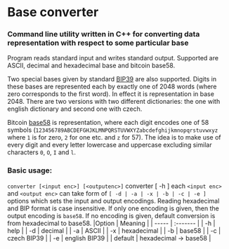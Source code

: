 # Base converter
### Command line utility written in C++ for converting data representation with respect to some particular base
Program reads standard input and writes standard output. Supported are ASCII, decimal and hexadecimal base and bitcoin base58.

Two special bases given by standard [BIP39](https://github.com/bitcoin/bips/blob/master/bip-0039/bip-0039-wordlists.md) are also supported. Digits in these bases are represented each by exactly one of 2048 words (where zero corresponds to the first word). In effect it is representation in base 2048. There are two versions with two different dictionaries: the one with english dictionary and second one with czech.

Bitcoin [base58](https://en.wikipedia.org/wiki/Base58) is representation, where each digit encodes one of 58 symbols (`123456789ABCDEFGHJKLMNPQRSTUVWXYZabcdefghijkmnopqrstuvwxyz` where `1` is for zero, `2` for one etc. and `z` for 57). The idea is to make use of every digit and every letter lowercase and uppercase excluding similar characters `0`, `O`, `I` and `l`.

### Basic usage:
`converter [<input enc>] [<outputenc>]`
converter [ -h ]
each `<input enc>` and `<output enc>` can take form of `[ -d | -a | -x | -b | -c | -e ]` options
which sets the input and output encodings. Reading hexadecimal and BIP format is case insensitive. If only one encoding is given, then the output encoding is `base58`. If no encoding is given, default conversion is from hexadecimal to base58.
|Option | Meaning      |
| ----- | :-------     |
| -h    | help         |
| -d    | decimal      |
| -a    | ASCII        |
| -x    | hexadecimal  |
| -b    | base58       |
| -c    | czech BIP39  |
| -e    | english BIP39 |
| default | hexadecimal -> base58  |

